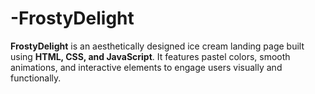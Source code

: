# -FrostyDelight
**FrostyDelight** is an aesthetically designed ice cream landing page built using **HTML, CSS, and JavaScript**. It features pastel colors, smooth animations, and interactive elements to engage users visually and functionally.
